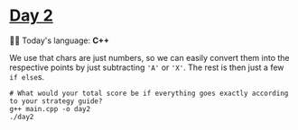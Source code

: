 # [Day 2](https://adventofcode.com/2022/day/2)
:gift::gift:
Today's language: **C++**

We use that chars are just numbers, so we can easily convert them into the respective points by just subtracting `'A'` or `'X'`.
The rest is then just a few `if else`s.
```shell
# What would your total score be if everything goes exactly according to your strategy guide?
g++ main.cpp -o day2
./day2
```
